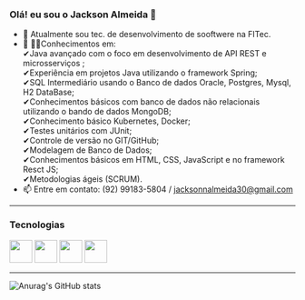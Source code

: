 ### Olá! eu sou o Jackson Almeida 👋

- 🔭 Atualmente sou tec. de desenvolvimento de sooftwere na FITec.
- 🌱 👨‍💻Conhecimentos em: </br>
✔Java avançado com o foco em desenvolvimento de API REST e microsserviços ; </br>
✔Experiência em projetos Java utilizando o framework Spring; </br>
✔SQL Intermediário usando o Banco de dados Oracle, Postgres, Mysql, H2 DataBase; </br>
✔Conhecimentos básicos com banco de dados não relacionais utilizando o bando de dados MongoDB; </br>
✔Conhecimento básico Kubernetes, Docker; </br>
✔Testes unitários com JUnit; </br>
✔Controle de versão no GIT/GitHub; </br>
✔Modelagem de Banco de Dados; </br>
✔Conhecimentos básicos em HTML, CSS, JavaScript e no framework Resct JS; </br>
✔Metodologias ágeis (SCRUM). </br>
- 📫 Entre em contato: (92) 99183-5804 / jacksonnalmeida30@gmail.com
<hr>

<h3>Tecnologias</h3>
<div>
  <img height="40" width="40" src="https://cdn.jsdelivr.net/gh/devicons/devicon/icons/java/java-original-wordmark.svg" />
  <img heigth="40" width="40" src="https://cdn.jsdelivr.net/gh/devicons/devicon/icons/mysql/mysql-original-wordmark.svg" />
  <img heigth="40" width="40" src="https://cdn.jsdelivr.net/gh/devicons/devicon/icons/postgresql/postgresql-original-wordmark.svg"/>
  <img heigth="40" width="40" src="https://cdn.jsdelivr.net/gh/devicons/devicon/icons/spring/spring-original-wordmark.svg" />
</div>

<hr>

<div>
  
  ![Anurag's GitHub stats](https://github-readme-stats.vercel.app/api?username=JacksonAlmeida&show_icons=true&theme=radical)

  </div>
<!--
Here are some ideas to get you started:


- 👯 I’m looking to collaborate on ...
- 🤔 I’m looking for help with ...
- 💬 Ask me about ...
- 📫 How to reach me: ...
- 😄 Pronouns: ...
- ⚡ Fun fact: ...
-->

